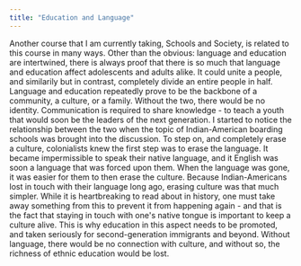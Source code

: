 ```yaml
---
title: "Education and Language"
---
```


Another course that I am currently taking, Schools and Society, is related to this course in many ways. Other than the obvious: language and education are intertwined, there is always proof that there is so much that language and education affect adolescents and adults alike. It could unite a people, and similarily but in contrast, completely divide an entire people in half. Language and education repeatedly prove to be the backbone of a community, a culture, or a family. Without the two, there would be no identity. Communication is required to share knowledge - to teach a youth that would soon be the leaders of the next generation.
I started to notice the relationship between the two when the topic of Indian-American boarding schools was brought into the discussion. To step on, and completely erase a culture, colonialists knew the first step was to erase the language. It became impermissible to speak their native language, and it English was soon a language that was forced upon them. When the language was gone, it was easier for them to then erase the culture. Because Indian-Americans lost in touch with their language long ago, erasing culture was that much simpler. While it is heartbreaking to read about in history, one must take away something from this to prevent it from happening again - and that is the fact that staying in touch with one's native tongue is important to keep a culture alive. This is why education in this aspect needs to be promoted, and taken seriously for second-generation immigrants and beyond. Without language, there would be no connection with culture, and without so, the richness of ethnic education would be lost. 
